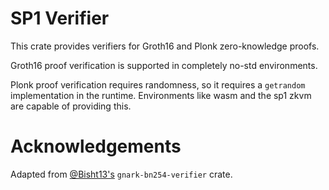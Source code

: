 # SP1 Verifier

This crate provides verifiers for Groth16 and Plonk zero-knowledge proofs.

Groth16 proof verification is supported in completely no-std environments. 

Plonk proof verification requires randomness, so it requires a `getrandom` implementation in the 
runtime. Environments like wasm and the sp1 zkvm are capable of providing this.

# Acknowledgements

Adapted from [@Bisht13's](https://github.com/Bisht13/gnark-bn254-verifier) `gnark-bn254-verifier` crate.

